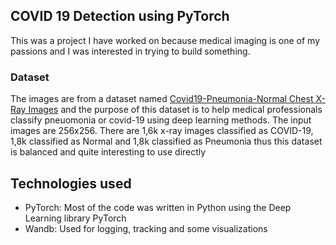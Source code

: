 ## COVID 19 Detection using PyTorch

This was a project I have worked on because medical imaging is one of my passions and I was interested in trying to build something.

### Dataset
The images are from a dataset named [Covid19-Pneumonia-Normal Chest X-Ray Images](https://data.mendeley.com/datasets/dvntn9yhd2/1) and the purpose of this dataset is to help medical professionals classify pneuomonia or covid-19 using deep learning methods. The input images are 256x256. 
There are 1,6k x-ray images classified as COVID-19, 1,8k classified as Normal and 1,8k classified as Pneumonia thus this dataset is balanced and quite interesting to use directly

## Technologies used
- PyTorch: Most of the code was written in Python using the Deep Learning library PyTorch
- Wandb: Used for logging, tracking and some visualizations
